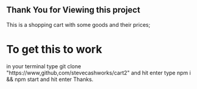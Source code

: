 ## Thank You for Viewing this project
 This is a shopping cart   with some goods and their prices;
 # To get this to work
 in  your terminal type git clone "https://www,github,com/stevecashworks/cart2" and hit enter
 type npm i && npm start and hit enter
 Thanks.
  


